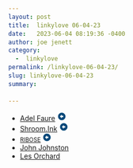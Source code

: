 ```yaml
---
layout: post
title:  linkylove 06-04-23
date:   2023-06-04 08:19:36 -0400
author: joe jenett
category:
  -  linkylove
permalink: /linkylove-06-04-23/
slug: linkylove-06-04-23
summary: 

---
```

<ul class="linkylove">
	<li><a title="Adel Faure ‒ Games, music, tools, fonts, ASCII art" href="https://adelfaure.net/">Adel Faure</a> <a class="normaltext" title="source" href="https://waxy.org/2023/05/adel-faures-text-mode-art/"><img src="/images/left-arrow.png" alt="" width="18"></a></li>
	<li><a title="Shroom.Ink" href="https://shroom.ink/">Shroom.Ink</a> <a class="normaltext" title="source" href="https://missmoss.neocities.org/"><img src="/images/left-arrow.png" alt="" width="18"></a></li>
	<li><a title="RIBOSE" href="https://ribo.zone/"><small>RIBOSE</small></a> <a class="normaltext" title="source" href="https://linwood.neocities.org/"><img src="/images/left-arrow.png" alt="" width="18"></a></li>
	<li><a title="John's World Wide Wall Display" href="https://johnjohnston.info/blog/">John Johnston</a></li>
	<li><a title="It's all spinning wheels &amp; self-doubt until the first pot of coffee." href="https://blog.lmorchard.com/">Les Orchard</a></li>
</ul>
<a style="display:none;" href="https://brid.gy/publish/mastodon"><small>(cross-posted to mastodon)</small></a>